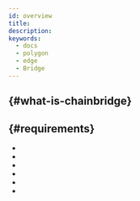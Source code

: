 ```yaml
---
id: overview
title:
description:
keywords:
  - docs
  - polygon
  - edge
  - Bridge
---
```


##  {#what-is-chainbridge}







##  {#requirements}



*
*
*




*
*
*



